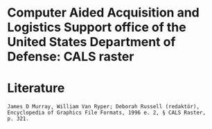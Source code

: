 # Computer Aided Acquisition and Logistics Support office of the United States Department of Defense: CALS raster

# Literature
`James D Murray, William Van Ryper; Deborah Russell (redaktör), Encyclopedia of Graphics File Formats, 1996 e. 2, § CALS Raster, p. 321.`
